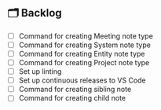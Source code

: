 ## 🗂 Backlog

- [ ] Command for creating Meeting note type
- [ ] Command for creating System note type
- [ ] Command for creating Entity note type
- [ ] Command for creating Project note type
- [ ] Set up linting
- [ ] Set up continuous releases to VS Code
- [ ] Command for creating sibling note
- [ ] Command for creating child note
